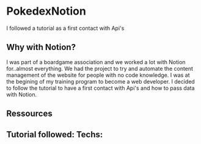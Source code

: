 # PokedexNotion
I followed a tutorial as a first contact with Api's

## Why with Notion?
I was part of a boardgame association and we worked a lot with Notion for..almost everything. We had the project to try and automate the content management of the website for people with no code knowledge. I was at the begining of my training program to become a web developer. I decided to follow the tutorial to have a first contact with Api's and how to pass data with Notion. 

## Ressources
Tutorial followed:
Techs: 
- 
